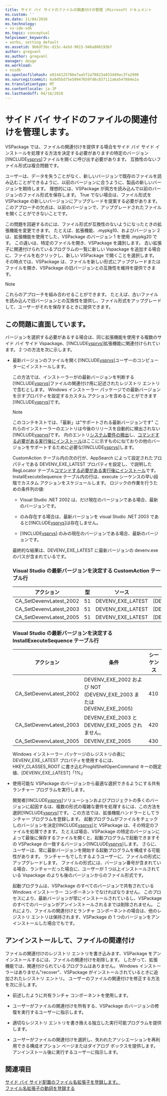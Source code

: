 ```yaml
---
title: サイド バイ サイドのファイルの関連付けの管理 |Microsoft ドキュメント
ms.custom: ''
ms.date: 11/04/2016
ms.technology:
- vs-ide-sdk
ms.topic: conceptual
helpviewer_keywords:
- verbs, setting default
ms.assetid: 9b6df3bc-d15c-4a5d-9015-948a806193b7
author: gregvanl
ms.author: gregvanl
manager: douge
ms.workload:
- vssdk
ms.openlocfilehash: e9144125786e7aa5f2a70823a033d49ac3fa2990
ms.sourcegitcommit: 6a9d5bd75e50947659fd6c837111a6a547884e2a
ms.translationtype: MT
ms.contentlocale: ja-JP
ms.lasthandoff: 04/16/2018
---
```

# <a name="managing-side-by-side-file-associations"></a>サイド バイ サイドのファイルの関連付けを管理します。
VSPackage では、ファイルの関連付けを提供する場合をサイド バイ サイド インストールを処理する方法を決定する必要がありますの特定のバージョン[!INCLUDE[vsprvs](../code-quality/includes/vsprvs_md.md)]ファイルを開くに呼び出す必要があります。 互換性のないファイル形式は複合問題です。  
  
 ユーザーは、データを失うことがなく、新しいバージョンで既存のファイルを読み込むことができるように、以前のバージョンに合うように、製品の新しいバージョンを期待します。 理想的には、VSPackage が両方を読み込んで以前のバージョンのファイル形式を保存します。 True でない場合は、ファイル形式を VSPackage の新しいバージョンにアップグレードを提案する必要があります。 このアプローチの欠点は、以前のバージョンで、アップグレードされたファイルを開くことができないことです。  
  
 この問題を回避するのには、ファイル形式が互換性のないようになったときの拡張機能を変更できます。 たとえば、拡張機能、.mypkg10、およびバージョン 2 は、拡張機能を使用でした、VSPackage のバージョン 1 を使用 .mypkg20 です。 この違いは、特定のファイルを開き、VSPackage を識別します。 古い拡張子に関連付けられているプログラムの一覧に新しい Vspackage を追加する場合に、ファイルを右クリックし、新しい VSPackage で開くことを選択します。 その時点では、VSPackage は、ファイルを新しい形式にアップグレードまたはファイルを開き、VSPackage の旧バージョンとの互換性を維持を提供できます。  
  
> [!NOTE]
>  これらのアプローチを組み合わせることができます。 たとえば、古いファイルを読み込んで旧バージョンとの互換性を提供し、ファイル形式をアップグレードして、ユーザーがそれを保存するときに提供できます。  
  
## <a name="facing-the-problem"></a>この問題に直面しています。  
 バージョンを選択する必要があるする場合は、同じ拡張機能を使用する複数のサイド バイ サイド Vspackage、[!INCLUDE[vsprvs](../code-quality/includes/vsprvs_md.md)]拡張機能に関連付けられています。 2 つの方法を次に示します。  
  
-   最新バージョンのファイルを開く[!INCLUDE[vsprvs](../code-quality/includes/vsprvs_md.md)]ユーザーのコンピューターにインストールします。  
  
     この方法では、インストーラーがの最新バージョンを判断する[!INCLUDE[vsprvs](../code-quality/includes/vsprvs_md.md)]ファイルの関連付け用に記述されたレジストリ エントリで含むとします。 Windows インストーラー パッケージでの最新バージョンを示すプロパティを設定するカスタム アクションを含めることができます[!INCLUDE[vsprvs](../code-quality/includes/vsprvs_md.md)]です。  
  
    > [!NOTE]
    >  このコンテキストでは、「最新」は"サポートされる最新バージョンです" これらのインストーラーのエントリは今後のリリースを自動的に検出されない[!INCLUDE[vsprvs](../code-quality/includes/vsprvs_md.md)]です。 内のエントリ[システム要件の検出](../extensibility/internals/detecting-system-requirements.md)し、[コマンドする必要がある実行後にインストール](../extensibility/internals/commands-that-must-be-run-after-installation.md)はここに示すものに似ておりの他のバージョンをサポートするために必要な[!INCLUDE[vsprvs](../code-quality/includes/vsprvs_md.md)]します。  
  
     CustomAction テーブル内の次の行が、AppSearch によって設定されたプロパティである DEVENV_EXE_LATEST プロパティを設定し、で説明した RegLocator テーブル[コマンドする必要がある実行後にインストール](../extensibility/internals/commands-that-must-be-run-after-installation.md)です。 InstallExecuteSequence テーブル内の行は、execute シーケンスの早い段階でカスタム アクションをスケジュールします。 ロジックの作業を行うための条件列の値:  
  
    -   Visual Studio .NET 2002 は、だけ現在のバージョンである場合、最新のバージョンです。  
  
    -   のみ存在する場合は、最新バージョンを visual Studio .NET 2003 であると[!INCLUDE[vsprvs](../code-quality/includes/vsprvs_md.md)]は存在しません。  
  
    -   [!INCLUDE[vsprvs](../code-quality/includes/vsprvs_md.md)] のみの現在のバージョンである場合、最新のバージョンです。  
  
     最終的な結果は、DEVENV_EXE_LATEST に最新バージョンの devenv.exe のパスが含まれているです。  
  
    ### <a name="customaction-table-rows-that-determine-the-latest-version-of-visual-studio"></a>Visual Studio の最新バージョンを決定する CustomAction テーブル行  
  
    |アクション|型|ソース|ターゲット|  
    |------------|----------|------------|------------|  
    |CA_SetDevenvLatest_2002|51|DEVENV_EXE_LATEST|[DEVENV_EXE_2002]|  
    |CA_SetDevenvLatest_2003|51|DEVENV_EXE_LATEST|[DEVENV_EXE_2003]|  
    |CA_SetDevenvLatest_2005|51|DEVENV_EXE_LATEST|[DEVENV_EXE_2005]|  
  
    ### <a name="installexecutesequence-table-rows-that-determine-the-latest-version-of-visual-studio"></a>Visual Studio の最新バージョンを決定する InstallExecuteSequence テーブル行  
  
    |アクション|条件|シーケンス|  
    |------------|---------------|--------------|  
    |CA_SetDevenvLatest_2002|DEVENV_EXE_2002 および NOT (DEVENV_EXE_2003 または DEVENV_EXE_2005)|410|  
    |CA_SetDevenvLatest_2003|DEVENV_EXE_2003 と DEVENV_EXE_2005 されません。|420|  
    |CA_SetDevenvLatest_2005|DEVENV_EXE_2005|430|  
  
     Windows インストーラー パッケージのレジストリの表に DEVENV_EXE_LATEST プロパティを使用するには、HKEY_CLASSES_ROOT に書き込む*ProgId*ShellOpenCommand キーの既定値、[DEVENV_EXE_LATEST]「1%」  
  
-   使用可能な VSPackage のバージョンから最適な選択できるようにする共有ランチャー プログラムを実行します。  
  
     開発者[!INCLUDE[vsprvs](../code-quality/includes/vsprvs_md.md)]ソリューションおよびプロジェクトの多くのバージョンに起因するは、複数の形式の複雑な要件を処理するには、この方法を選択[!INCLUDE[vsprvs](../code-quality/includes/vsprvs_md.md)]です。 この方法では、拡張機能ハンドラーとしてランチャー プログラムを登録します。 起動プログラムがファイルをチェックしのバージョンを決定[!INCLUDE[vsprvs](../code-quality/includes/vsprvs_md.md)]と VSPackage は、その特定のファイルを処理できます。 たとえば場合、VSPackage の特定のバージョンによって最後に保存するファイルを開くと、起動プログラムで起動できますその VSPackage の一致するバージョン[!INCLUDE[vsprvs](../code-quality/includes/vsprvs_md.md)]します。 さらに、ユーザーは、常に最新バージョンを開始する起動プログラムを構成する可能性があります。 ランチャーもでしたするようユーザーに、ファイルの形式にアップグレードします。 ファイルの形式には、バージョン番号が含まれている場合、ランチャーだった場合に、ユーザーが 1 つ以上インストールされている Vspackage のよりも後のバージョンからのファイル形式です。  
  
     起動プログラムは、VSPackage のすべてのバージョンで共有されている Windows インストーラー コンポーネントでなければなりません。 このプロセスにより、最新バージョンが常にインストールされているし、VSPackage のすべてのバージョンがアンインストールされるまでは削除されません。 これにより、ファイルの関連付けとランチャ コンポーネントの場合は、他のレジストリ エントリは保持されます、VSPackage の 1 つのバージョンをアンインストールした場合でもです。  
  
## <a name="uninstall-and-file-associations"></a>アンインストールして、ファイルの関連付け  
 ファイルの関連付けのレジストリ エントリを書き込みます、VSPackage をアンインストールするには、ファイルの関連付けを削除します。 したがって、拡張機能では、関連付けられているプログラムはありません。 Windows インストーラーはありません"recover"、VSPackage がインストールされているときに追加されたレジストリ エントリ。 ユーザーのファイルの関連付けを修正する方法を次に示します。  
  
-   前述したように共有ランチャ コンポーネントを使用します。  
  
-   ユーザーがファイルの関連付けを所有する、VSPackage のバージョンの修復を実行するユーザーに指示します。  
  
-   適切なレジストリ エントリを書き換える独立した実行可能プログラムを提供します。  
  
-   ユーザーがファイルの関連付けを選択し、失われたアソシエーションを再利用できる構成オプション ページまたはダイアログ ボックスを提供します。 アンインストール後に実行するユーザーに指示します。  
  
## <a name="see-also"></a>関連項目  
 [サイド バイ サイド配置のファイル名拡張子を登録します。](../extensibility/registering-file-name-extensions-for-side-by-side-deployments.md)   
 [ファイル名拡張子の動詞を登録する](../extensibility/registering-verbs-for-file-name-extensions.md)